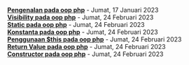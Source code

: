 **[Pengenalan pada oop php](https://medium.com/@muhdyathir623/pengenalan-oop-pada-php-c1f86d94029a)** - Jumat, 17 Januari 2023  
**[Visibility pada oop php](https://medium.com/@muhdyathir623/visibility-pada-oop-php-2d0a2ec96187)** - Jumat, 24 Februari 2023  
**[Static pada oop php](https://medium.com/@muhdyathir623/static-oop-php-840d5159e822)** - Jumat, 24 Februari 2023  
**[Konstanta pada oop php](https://medium.com/@muhdyathir623/konstanta-padaoop-php-e8083a194aef)** - Jumat, 24 Februari 2023  
**[Penggunaan $this pada oop php](https://medium.com/@muhdyathir623/penggunaan-this-pada-oop-php-5d265d4fa8bd)** - Jumat, 24 Februari 2023  
**[Return Value pada oop php](https://medium.com/@muhdyathir623/return-value-pada-oop-php-dd489f379ffc)** - Jumat, 24 Februari 2023  
**[Constructor pada oop php](https://medium.com/@muhdyathir623/constructor-pada-oop-php-284b37606427)** - Jumat, 24 Februari 2023  
